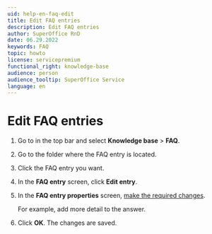 ```yaml
---
uid: help-en-faq-edit
title: Edit FAQ entries
description: Edit FAQ entries
author: SuperOffice RnD
date: 06.29.2022
keywords: FAQ
topic: howto
license: servicepremium
functional_right: knowledge-base
audience: person
audience_tooltip: SuperOffice Service
language: en
---
```


# Edit FAQ entries

1. Go to <i class="ph ph-list" aria-label="Main menu"></i> in the top bar and select **Knowledge base** > **FAQ**.
1. Go to the folder where the FAQ entry is located.
1. Click the FAQ entry you want.
1. In the **FAQ entry** screen, click **Edit entry**.
1. In the **FAQ entry properties** screen, [make the required changes][1].

    For example, add more detail to the answer.

1. Click **OK**. The changes are saved.

<!-- Referenced links -->
[1]: create.md
